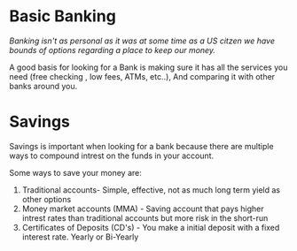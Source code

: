 # Basic Banking 

*Banking isn't as personal as it was at some time as a US citzen we have bounds of options regarding a place to keep our money.*

A good basis for looking for a Bank is making sure it has all the services you need (free checking , low fees, ATMs, etc..), And comparing it with other banks around you.

# Savings

Savings is important when looking for a bank because there are multiple ways to compound intrest on the funds in your account.

Some ways to save your money are:
1. Traditional accounts- Simple, effective, not as much long term yield as other options
2. Money market accounts (MMA) -  Saving account that pays higher intrest rates than traditional accounts but more risk in the short-run
3. Certificates of Deposits (CD's) - You make a initial deposit with a fixed interest rate. Yearly or Bi-Yearly

